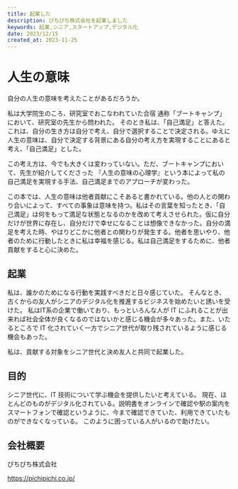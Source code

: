 ```yaml
---
title: 起業した
description: ぴちぴち株式会社を起業しました
keywords: 起業,シニア,スタートアップ,デジタル化
date: 2023/12/15
created_at: 2023-11-25
---
```


# 人生の意味

自分の人生の意味を考えたことがあるだろうか。

私は大学院生のころ、研究室でおこなわれていた合宿 通称「ブートキャンプ」において、研究室の先生から問われた。 そのとき私は、「自己満足」と答えた。これは、自分の生き方は自分で考え、自分で選択することで決定される。ゆえに人生の意味は、自分で決定する背景にある自分の考え方を実現することにあると考え、「自己満足」とした。

この考え方は、今でも大きくは変わっていない。ただ、ブートキャンプにおいて、先生が紹介してくださった 『人生の意味の心理学』という本によって私の自己満足を実現する手法、自己満足までのアプローチが変わった。

この本では、人生の意味は他者貢献にこそあると書かれている。他の人との関わり合いによって、すべての事象は意味を持つ。私はその言葉を知ったとき、「自己満足」は何をもって満足な状態となるのかを改めて考えさせられた。仮に自分だけが世界に存在し、自分だけで幸せになることは想像できなかった。自分の満足を考えた時、やはりどこかに他者との関わりが発生する。他者を思いやり、他者のために行動したときに私は幸福を感じる。私は自己満足をするために、他者貢献をすると心に決めた。


## 起業

私は、誰かのためになる行動を実践すべきだと日々感じていた。
そんなとき、古くからの友人がシニアのデジタル化を推進するビジネスを始めたいと誘いを受けた。
私はIT系の企業で働いており、もっといろんな人が IT にふれることが出来れば社会全体が良くなるのではないかと感じる機会が多々あった。また、いたるところで IT 化されていく一方でシニア世代が取り残されているように感じる機会もあった。

私は、貢献する対象をシニア世代と決め友人と共同で起業した。

## 目的

シニア世代に、IT 技術について学ぶ機会を提供したいと考えている。
現在、ほとんどのものがデジタル化されている。説明書をオンラインで確認や駅の案内をスマートフォンで確認というように、今まで確認できていた、利用できていたものができなくなっている。
このように困っている人がいるので助けたい。

## 会社概要

ぴちぴち株式会社

https://pichipichi.co.jp/
